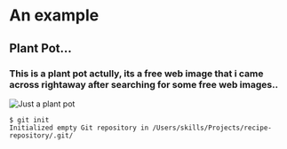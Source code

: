 # An example
## Plant Pot...
### This is a plant pot actully, its a free web image that i came across rightaway after searching for some free web images..
![Just a plant pot](https://cdn.pixabay.com/photo/2023/02/22/15/23/monstera-7806857_960_720.jpg)

```
$ git init
Initialized empty Git repository in /Users/skills/Projects/recipe-repository/.git/
```

